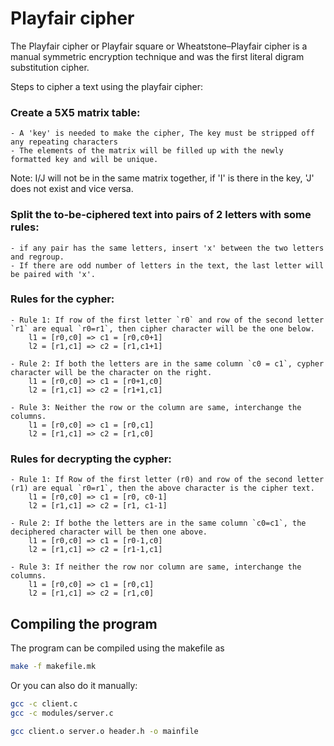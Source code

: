 # Playfair cipher

The Playfair cipher or Playfair square or Wheatstone–Playfair cipher is a manual symmetric encryption technique and was the first literal digram substitution cipher.

Steps to cipher a text using the playfair cipher:

### Create a 5X5 matrix table:
	- A 'key' is needed to make the cipher, The key must be stripped off any repeating characters
	- The elements of the matrix will be filled up with the newly formatted key and will be unique.

Note: I/J will not be in the same matrix together, if 'I' is there in the key, 'J' does not exist and vice versa.

### Split the to-be-ciphered text into pairs of 2 letters with some rules:
	- if any pair has the same letters, insert 'x' between the two letters and regroup.
	- If there are odd number of letters in the text, the last letter will be paired with 'x'.

### Rules for the cypher:
	- Rule 1: If row of the first letter `r0` and row of the second letter `r1` are equal `r0=r1`, then cipher character will be the one below.
		l1 = [r0,c0] => c1 = [r0,c0+1]
		l2 = [r1,c1] => c2 = [r1,c1+1]

	- Rule 2: If both the letters are in the same column `c0 = c1`, cypher character will be the character on the right.
		l1 = [r0,c0] => c1 = [r0+1,c0]
		l2 = [r1,c1] => c2 = [r1+1,c1]

	- Rule 3: Neither the row or the column are same, interchange the columns.
		l1 = [r0,c0] => c1 = [r0,c1]
		l2 = [r1,c1] => c2 = [r1,c0]

### Rules for decrypting the cypher:
	- Rule 1: If Row of the first letter (r0) and row of the second letter (r1) are equal `r0=r1`, then the above character is the cipher text.
		l1 = [r0,c0] => c1 = [r0, c0-1]
		l2 = [r1,c1] => c2 = [r1, c1-1]

	- Rule 2: If bothe the letters are in the same column `c0=c1`, the deciphered character will be then one above.
		l1 = [r0,c0] => c1 = [r0-1,c0]
		l2 = [r1,c1] => c2 = [r1-1,c1]

	- Rule 3: If neither the row nor column are same, interchange the columns.
		l1 = [r0,c0] => c1 = [r0,c1]
		l2 = [r1,c1] => c2 = [r1,c0]

## Compiling the program

The program can be compiled using the makefile as
```bash
make -f makefile.mk
```

Or you can also do it manually:
```bash
gcc -c client.c
gcc -c modules/server.c

gcc client.o server.o header.h -o mainfile

```
